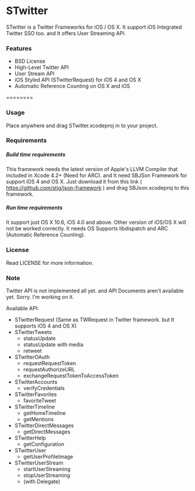 # STwitter #

STwitter is a Twitter Frameworks for iOS / OS X. It support iOS Integrated Twitter SSO too. and It offers User Streaming API.

### Features ###
- BSD License
- High-Level Twitter API
- User Stream API
- iOS Styled API (STwitterRequest) for iOS 4 and OS X
- Automatic Reference Counting on OS X and iOS

========

### Usage ###

Place anywhere and drag STwitter.xcodeproj in to your project.

### Requirements ###

##### Build time requirements ####

This framework needs the latest version of Apple's LLVM Compiler that included in Xcode 4.2+ (Need for ARC).
and It need SBJSon Framework for support iOS 4 and OS X. Just download it from this link ( https://github.com/stig/json-framework ) and drag SBJson.xcodeproj to this framework.

##### Run time requirements ####

It support just OS X 10.6, iOS 4.0 and above. Other version of iOS/OS X will not be worked correctly. It needs OS Supports libdispatch and ARC (Automatic Reference Counting).

### License ###

Read LICENSE for more information.

### Note ###

Twitter API is not implemented all yet. and API Documents aren't available yet. Sorry. I'm working on it.

Available API:

* STwitterRequest (Same as TWRequest in Twitter framework. but It supports iOS 4 and OS X)
* STwitterTweets
	* statusUpdate
	* statusUpdate with media
	* retweet
* STwitterOAuth
	* requestRequestToken
	* requestAuthorizeURL
	* exchangeRequestTokenToAccessToken
* STwitterAccounts
	* verifyCredentials
* STwitterFavorites
	* favoriteTweet
* STwitterTimeline
	* getHomeTimeline
	* getMentions
* STwitterDirectMessages
	* getDirectMessages
* STwitterHelp
	* getConfiguration
* STwitterUser
	* getUserProfileImage
* STwitterUserStream
	* startUserStreaming
	* stopUserStreaming
	* (with Delegate)